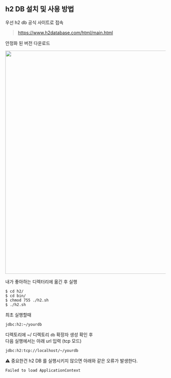 ## h2 DB 설치 및 사용 방법
우선 h2 db 공식 사이트로 접속
> https://www.h2database.com/html/main.html

안정화 된 버전 다운로드

<img src="../img/h2DB_down.png" width="700px">

내가 좋아하는 디렉터리에 옮긴 후 실행
```
$ cd h2/
$ cd bin/
$ chmod 755 ./h2.sh
$ ./h2.sh
```

최초 실행할때
```
jdbc:h2:~/yourdb
```

디렉토리에 ~/ 디렉토리 `db` 확장자 생성 확인 후  
다음 실행에서는 아래 url 입력 (tcp 모드)
```
jdbc:h2:tcp://localhost/~/yourdb 
```

⚠️ 중요한건 h2 DB 를 실행시키지 않으면 아래와 같은 오류가 발생한다.
```
Failed to load ApplicationContext
```
